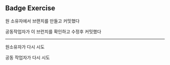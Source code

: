 ## Badge Exercise

원 소유자에서 브랜치를 만들고 커밋했다

공동작업자가 이 브런치를 확인하고 수정후 커밋했다


------

원소유자가 다시 시도


공동 작업자가 다시 시도
